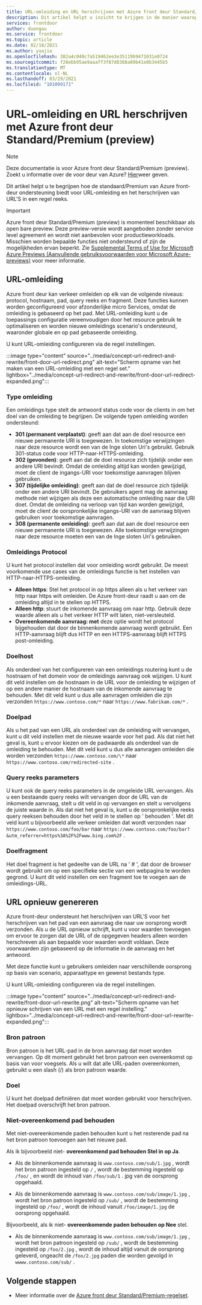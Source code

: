 ```yaml
---
title: URL-omleiding en URL herschrijven met Azure front deur Standard/Premium (preview)
description: Dit artikel helpt u inzicht te krijgen in de manier waarop Azure front-deur URL-omleiding ondersteunt en het herschrijven van URL'S met behulp van een Azure front-deur regelset.
services: frontdoor
author: duongau
ms.service: frontdoor
ms.topic: article
ms.date: 02/18/2021
ms.author: yuajia
ms.openlocfilehash: 382a4c040c7a519462ee3e35119b9471031e0724
ms.sourcegitcommit: f28ebb95ae9aaaff3f87d8388a09b41e0b3445b5
ms.translationtype: MT
ms.contentlocale: nl-NL
ms.lasthandoff: 03/29/2021
ms.locfileid: "101099171"
---
```

# <a name="url-redirect-and-url-rewrite-with-azure-front-door-standardpremium-preview"></a>URL-omleiding en URL herschrijven met Azure front deur Standard/Premium (preview)

> [!Note]
> Deze documentatie is voor Azure front deur Standard/Premium (preview). Zoekt u informatie over de voor deur van Azure? [Hier](../front-door-overview.md)weer geven.

Dit artikel helpt u te begrijpen hoe de standaard/Premium van Azure front-deur ondersteuning biedt voor URL-omleiding en het herschrijven van URL'S in een regel reeks.

> [!IMPORTANT]
> Azure front deur Standard/Premium (preview) is momenteel beschikbaar als open bare preview.
> Deze preview-versie wordt aangeboden zonder service level agreement en wordt niet aanbevolen voor productieworkloads. Misschien worden bepaalde functies niet ondersteund of zijn de mogelijkheden ervan beperkt.
> Zie [Supplemental Terms of Use for Microsoft Azure Previews (Aanvullende gebruiksvoorwaarden voor Microsoft Azure-previews)](https://azure.microsoft.com/support/legal/preview-supplemental-terms/) voor meer informatie.

## <a name="url-redirect"></a>URL-omleiding

Azure front deur kan verkeer omleiden op elk van de volgende niveaus: protocol, hostnaam, pad, query reeks en fragment. Deze functies kunnen worden geconfigureerd voor afzonderlijke micro Services, omdat de omleiding is gebaseerd op het pad. Met URL-omleiding kunt u de toepassings configuratie vereenvoudigen door het resource gebruik te optimaliseren en worden nieuwe omleidings scenario's ondersteund, waaronder globale en op pad gebaseerde omleiding.

U kunt URL-omleiding configureren via de regel instellingen.

:::image type="content" source="../media/concept-url-redirect-and-rewrite/front-door-url-redirect.png" alt-text="Scherm opname van het maken van een URL-omleiding met een regel set." lightbox="../media/concept-url-redirect-and-rewrite/front-door-url-redirect-expanded.png":::

### <a name="redirection-types"></a>Type omleiding
Een omleidings type stelt de antwoord status code voor de clients in om het doel van de omleiding te begrijpen. De volgende typen omleiding worden ondersteund:

* **301 (permanent verplaatst)**: geeft aan dat aan de doel resource een nieuwe permanente URI is toegewezen. In toekomstige verwijzingen naar deze resource wordt een van de Inge sloten Uri's gebruikt. Gebruik 301-status code voor HTTP-naar-HTTPS-omleiding.
* **302 (gevonden)**: geeft aan dat de doel resource zich tijdelijk onder een andere URI bevindt. Omdat de omleiding altijd kan worden gewijzigd, moet de client de ingangs-URI voor toekomstige aanvragen blijven gebruiken.
* **307 (tijdelijke omleiding)**: geeft aan dat de doel resource zich tijdelijk onder een andere URI bevindt. De gebruikers agent mag de aanvraag methode niet wijzigen als deze een automatische omleiding naar die URI doet. Omdat de omleiding na verloop van tijd kan worden gewijzigd, moet de client de oorspronkelijke ingangs-URI van de aanvraag blijven gebruiken voor toekomstige aanvragen.
* **308 (permanente omleiding)**: geeft aan dat aan de doel resource een nieuwe permanente URI is toegewezen. Alle toekomstige verwijzingen naar deze resource moeten een van de Inge sloten Uri's gebruiken.

### <a name="redirection-protocol"></a>Omleidings Protocol
U kunt het protocol instellen dat voor omleiding wordt gebruikt. De meest voorkomende use cases van de omleidings functie is het instellen van HTTP-naar-HTTPS-omleiding.

* **Alleen https**: Stel het protocol in op https alleen als u het verkeer van http naar https wilt omleiden. De Azure front-deur raadt u aan om de omleiding altijd in te stellen op HTTPS.
* **Alleen http**: stuurt de inkomende aanvraag om naar http. Gebruik deze waarde alleen als u het verkeer HTTP wilt laten, niet-versleuteld.
* **Overeenkomende aanvraag: met** deze optie wordt het protocol bijgehouden dat door de binnenkomende aanvraag wordt gebruikt. Een HTTP-aanvraag blijft dus HTTP en een HTTPS-aanvraag blijft HTTPS post-omleiding.

### <a name="destination-host"></a>Doelhost
Als onderdeel van het configureren van een omleidings routering kunt u de hostnaam of het domein voor de omleidings aanvraag ook wijzigen. U kunt dit veld instellen om de hostnaam in de URL voor de omleiding te wijzigen of op een andere manier de hostnaam van de inkomende aanvraag te behouden. Met dit veld kunt u dus alle aanvragen omleiden die zijn verzonden `https://www.contoso.com/*` naar `https://www.fabrikam.com/*` .

### <a name="destination-path"></a>Doelpad
Als u het pad van een URL als onderdeel van de omleiding wilt vervangen, kunt u dit veld instellen met de nieuwe waarde voor het pad. Als dat niet het geval is, kunt u ervoor kiezen om de padwaarde als onderdeel van de omleiding te behouden. Met dit veld kunt u dus alle aanvragen omleiden die worden verzonden `https://www.contoso.com/\*` naar  `https://www.contoso.com/redirected-site` .

### <a name="query-string-parameters"></a>Query reeks parameters
U kunt ook de query reeks parameters in de omgeleide URL vervangen. Als u een bestaande query reeks wilt vervangen door de URL van de inkomende aanvraag, stelt u dit veld in op vervangen en stelt u vervolgens de juiste waarde in. Als dat niet het geval is, kunt u de oorspronkelijke reeks query reeksen behouden door het veld in te stellen op ' behouden '. Met dit veld kunt u bijvoorbeeld alle verkeer omleiden dat wordt verzonden naar `https://www.contoso.com/foo/bar` naar `https://www.contoso.com/foo/bar?&utm_referrer=https%3A%2F%2Fwww.bing.com%2F` . 

### <a name="destination-fragment"></a>Doelfragment
Het doel fragment is het gedeelte van de URL na ' # ', dat door de browser wordt gebruikt om op een specifieke sectie van een webpagina te worden gegrond. U kunt dit veld instellen om een fragment toe te voegen aan de omleidings-URL.

## <a name="url-rewrite"></a>URL opnieuw genereren

Azure front-deur ondersteunt het herschrijven van URL'S voor het herschrijven van het pad van een aanvraag die naar uw oorsprong wordt verzonden. Als u de URL opnieuw schrijft, kunt u voor waarden toevoegen om ervoor te zorgen dat de URL of de opgegeven headers alleen worden herschreven als aan bepaalde voor waarden wordt voldaan. Deze voorwaarden zijn gebaseerd op de informatie in de aanvraag en het antwoord.

Met deze functie kunt u gebruikers omleiden naar verschillende oorsprong op basis van scenario, apparaattype en gewenst bestands type.

U kunt URL-omleiding configureren via de regel instellingen.

:::image type="content" source="../media/concept-url-redirect-and-rewrite/front-door-url-rewrite.png" alt-text="Scherm opname van het opnieuw schrijven van een URL met een regel instelling." lightbox="../media/concept-url-redirect-and-rewrite/front-door-url-rewrite-expanded.png":::

### <a name="source-pattern"></a>Bron patroon

Bron patroon is het URL-pad in de bron aanvraag dat moet worden vervangen. Op dit moment gebruikt het bron patroon een overeenkomst op basis van voor voegsels. Als u wilt dat alle URL-paden overeenkomen, gebruikt u een slash (/) als bron patroon waarde.

### <a name="destination"></a>Doel

U kunt het doelpad definiëren dat moet worden gebruikt voor herschrijven. Het doelpad overschrijft het bron patroon.

### <a name="preserve-unmatched-path"></a>Niet-overeenkomend pad behouden

Met niet-overeenkomende paden behouden kunt u het resterende pad na het bron patroon toevoegen aan het nieuwe pad.

Als ik bijvoorbeeld niet- **overeenkomend pad behouden Stel in op Ja**.
* Als de binnenkomende aanvraag is `www.contoso.com/sub/1.jpg` , wordt het bron patroon ingesteld op `/` , wordt de bestemming ingesteld op `/foo/` , en wordt de inhoud van `/foo/sub/1` . jpg van de oorsprong opgehaald.

* Als de binnenkomende aanvraag is `www.contoso.com/sub/image/1.jpg` , wordt het bron patroon ingesteld op `/sub/` , wordt de bestemming ingesteld op `/foo/` , wordt de inhoud vanuit `/foo/image/1.jpg` de oorsprong opgehaald.

Bijvoorbeeld, als ik niet- **overeenkomende paden behouden op Nee** stel.
* Als de binnenkomende aanvraag is `www.contoso.com/sub/image/1.jpg` , wordt het bron patroon ingesteld op `/sub/` , wordt de bestemming ingesteld op `/foo/2.jpg` , wordt de inhoud altijd vanuit de oorsprong geleverd, ongeacht de `/foo/2.jpg` paden die worden gevolgd in `wwww.contoso.com/sub/` .

## <a name="next-steps"></a>Volgende stappen

* Meer informatie over de [Azure front deur Standard/Premium-regelset](concept-rule-set.md).
